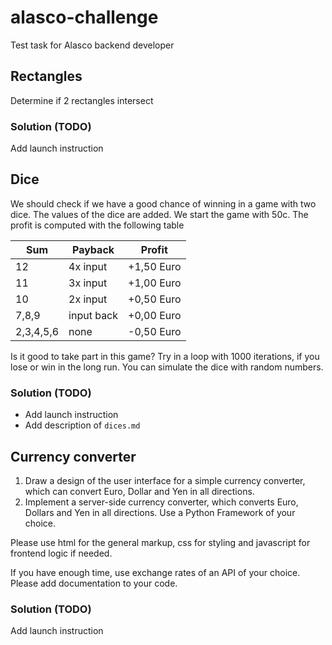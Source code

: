 # alasco-challenge
Test task for Alasco backend developer

## Rectangles

Determine if 2 rectangles intersect

### Solution (TODO)

Add launch instruction


## Dice

We should check if we have a good chance of winning in a game with two dice. The values of
the dice are added. We start the game with 50c. The profit is computed with the following table

| Sum       | Payback    | Profit     |
| --------- | ---------- | ---------- |
| 12        | 4x input   | +1,50 Euro |
| 11        | 3x input   | +1,00 Euro |
| 10        | 2x input   | +0,50 Euro |
| 7,8,9     | input back | +0,00 Euro |
| 2,3,4,5,6 | none       | -0,50 Euro |

Is it good to take part in this game? Try in a loop with 1000 iterations, if you lose or win in the long run. You can simulate the dice with random numbers.

### Solution (TODO)

* Add launch instruction
* Add description of `dices.md`

## Currency converter

1. Draw a design of the user interface for a simple currency converter, which can convert Euro, Dollar and Yen in all directions.
2. Implement a server-side currency converter, which converts Euro, Dollars and Yen in all directions. Use a Python Framework of your choice.

Please use html for the general markup, css for styling and javascript for frontend logic if needed.

If you have enough time, use exchange rates of an API of your choice.
Please add documentation to your code.


### Solution (TODO)

Add launch instruction